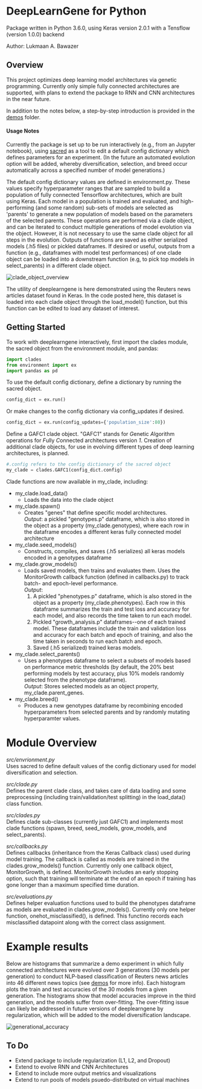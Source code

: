 DeepLearnGene for Python
=================================

Package written in Python 3.6.0, using Keras version 2.0.1 with a
Tensflow (version 1.0.0) backend

Author: Lukmaan A. Bawazer

Overview
--------
This project optimizes deep learning model architectures via genetic programming. Currently only simple fully connected architectures are supported, with plans to extend the package to RNN and CNN architectures in the near future.

In addition to the notes below, a step-by-step introduction is provided in the [demos](https://github.com/lab3000/deeplearngene/tree/master/demos) folder.

#### Usage Notes ####
Currently the package is set up to be run interactively (e.g., from an Jupyter notebook), using [sacred](http://sacred.readthedocs.io/en/latest/quickstart.html) as a tool to edit a default config dictionary which defines parameters for an experiment. (In the future an automated evolution option will be added, whereby diversification, selection, and breed occur automatically across a specified number of model generations.)

The default config dictionary values are defined in environment.py. These
values specify hyperparameter ranges that are sampled to build a population of fully connected Tensorflow architectures, which are built using Keras. Each model in a population is trained and evaluated, and high-performing (and some random) sub-sets of models are selected as 'parents' to generate a new population of models based on the parameters of the selected parents. These operations are performed via
a clade object, and can be iterated to conduct multiple generations of model evolution via the object. However, it is not necessary to use the same clade object for all steps in the evolution. Outputs of functions are saved as either serialized models (.h5 files) or pickled dataframes. If desired or useful, outputs from a function (e.g., dataframes with model test performances) of one clade object can be loaded into a downstream function (e.g, to pick top models in select_parents) in a different clade object.  

![clade_object_overview](images/clade_object.png)

The utility of deeplearngene is here demonstrated using the Reuters news articles dataset found in Keras. In the code posted here, this dataset is loaded into each clade object through the load_model() function, but this function can be edited to load any dataset of interest.


Getting Started
---------------
To work with deeplearngene interactively, first import the clades module, the sacred object from the environment module, and pandas:

```python
import clades
from environment import ex
import pandas as pd
```
To use the default config dictionary, define a dictionary by running the sacred object.

```python
config_dict = ex.run()
```

Or make changes to the config dictionary via config_updates if desired.

```python
config_dict = ex.run(config_updates={'population_size':80})
```

Define a GAFC1 clade object. "GAFC1" stands for *G*enetic *A*lgorithm operations for *F*ully *C*onnected architectures version *1*. Creation of additional clade objects, for use in evolving different types of deep learning architectures, is planned.

```python
#.config refers to the config dictionary of the sacred object
my_clade = clades.GAFC1(config_dict.config)
```

Clade functions are now available in my_clade, including:
- my_clade.load_data()
  * Loads the data into the clade object
- my_clade.spawn()
  * Creates "genes" that define specific model architectures.    
  _Output_: a pickled "genotypes.p" dataframe, which is also stored in the object as a property (my_clade.genotypes), where each row in the dataframe encodes a different keras fully connected model architecture
- my_clade.seed_models()
  * Constructs, compiles, and saves (.h5 serializes) all keras models encoded in a genotypes dataframe
- my_clade.grow_models()
  * Loads saved models, then trains and evaluates them. Uses the  MonitorGrowth callback function (defined in callbacks.py) to track batch- and epoch-level performance.    
  _Output_:
      1. A pickled "phenotypes.p" dataframe, which is also stored in the object as a property (my_clade.phenotypes). Each row in this dataframe summarizes the train and test loss and accuracy for each model, and also records the time taken to run each model.  
      2. Pickled "growth_analysis.p" dataframes--one of each trained model. These dataframes include the train and validation loss and accuracy for each batch and epoch of training, and also the time taken in seconds to run each batch and epoch.
      3. Saved (.h5 serialized) trained keras models.
- my_clade.select_parents()
  * Uses a phenotypes dataframe to select a subsets of models based on performance metric thresholds (by default, the 20% best performing models by test accuracy, plus 10% models randomly selected from the phenotype dataframe).    
  _Output_: Stores selected models as an object property, my_clade.parent_genes.
- my_clade.breed()
  * Produces a new genotypes dataframe by recombining encoded hyperparameters from selected parents and by randomly mutating hyperparamter values.

# Module Overview
*src/envrionment.py*  
Uses sacred to define default values of the config dictionary used for model diversification and selection.

*src/clade.py*    
Defines the parent clade class, and takes care of data loading and some preprocessing (including train/validation/test splitting) in the load_data() class function.

*src/clades.py*    
Defines clade sub-classes (currently just GAFC1) and implements most clade functions (spawn, breed, seed_models, grow_models, and select_parents).

*src/callbacks.py*    
Defines callbacks (inheritance from the Keras Callback class) used during model training. The callback is called as models are trained in the clades.grow_models() function. Currently only one callback object, MonitorGrowth, is defined. MonitorGrowth includes an early stopping option, such that training will terminate at the end of an epoch if training has gone longer than a maximum specified time duration.

*src/evaluations.py*    
Defines helper evaluation functions used to build the phenotypes dataframe as models are evaluated in clades.grow_models(). Currently only one helper function, onehot_misclassified(), is defined. This functino records each misclassified datapoint along with
the correct class assignment.

# Example results
Below are histograms that summarize a demo experiment in which fully connected architectures were evolved over 3 generations (30 models per generation) to conduct NLP-based classification of Reuters news articles into 46 different news topics (see [demos](https://github.com/lab3000/deeplearngene/tree/master/demos) for more info). Each histogram plots the train and test accuracies of the 30 models from a given generation. The histograms show that model accuracies improve in the third generation, and the models suffer from over-fitting. The over-fitting issue can likely be addressed in future versions of deeplearngene by regularization, which will be added to the model diversification landscape.

![generational_accuracy](images/generational_accuracy.png)

To Do
-----
- Extend package to include regularization (L1, L2, and Dropout)
- Extend to evolve RNN and CNN Architectures
- Extend to include more output metrics and visualizations
- Extend to run pools of models psuedo-distributed on virtual machines
